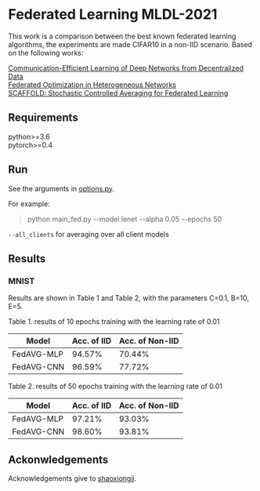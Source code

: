 # Federated Learning MLDL-2021

This work is a comparison between the best known federated learning algorithms, the experiments are made CIFAR10 in a non-IID scenario.
Based on the following works:

[Communication-Efficient Learning of Deep Networks from Decentralized Data](https://arxiv.org/abs/1602.05629)
<br>
[Federated Optimization in Heterogeneous Networks](https://arxiv.org/pdf/1812.06127.pdf)
<br>
[SCAFFOLD: Stochastic Controlled Averaging for Federated Learning](https://arxiv.org/pdf/1910.06378.pdf)


## Requirements
python>=3.6  
pytorch>=0.4

## Run


See the arguments in [options.py](utils/options.py). 

For example:
> python main_fed.py --model lenet --alpha 0.05 --epochs 50 

`--all_clients` for averaging over all client models


## Results
### MNIST
Results are shown in Table 1 and Table 2, with the parameters C=0.1, B=10, E=5.

Table 1. results of 10 epochs training with the learning rate of 0.01

| Model     | Acc. of IID | Acc. of Non-IID|
| -----     | -----       | ----           |
| FedAVG-MLP|  94.57%     | 70.44%         |
| FedAVG-CNN|  96.59%     | 77.72%         |

Table 2. results of 50 epochs training with the learning rate of 0.01

| Model     | Acc. of IID | Acc. of Non-IID|
| -----     | -----       | ----           |
| FedAVG-MLP| 97.21%      | 93.03%         |
| FedAVG-CNN| 98.60%      | 93.81%         |


## Ackonwledgements
Acknowledgements give to [shaoxiongji](https://github.com/shaoxiongji).


